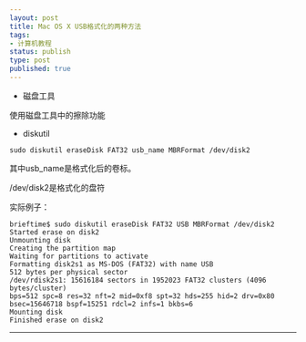 ```yaml
--- 
layout: post
title: Mac OS X USB格式化的两种方法
tags: 
- 计算机教程
status: publish
type: post
published: true
---
```

- 磁盘工具

使用磁盘工具中的擦除功能

- diskutil

``````
sudo diskutil eraseDisk FAT32 usb_name MBRFormat /dev/disk2
``````
其中usb_name是格式化后的卷标。

/dev/disk2是格式化的盘符

实际例子：

``````
brieftime$ sudo diskutil eraseDisk FAT32 USB MBRFormat /dev/disk2
Started erase on disk2
Unmounting disk
Creating the partition map
Waiting for partitions to activate
Formatting disk2s1 as MS-DOS (FAT32) with name USB
512 bytes per physical sector
/dev/rdisk2s1: 15616184 sectors in 1952023 FAT32 clusters (4096 bytes/cluster)
bps=512 spc=8 res=32 nft=2 mid=0xf8 spt=32 hds=255 hid=2 drv=0x80 bsec=15646718 bspf=15251 rdcl=2 infs=1 bkbs=6
Mounting disk
Finished erase on disk2
``````
---
